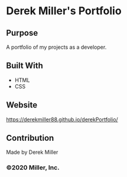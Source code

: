 # Derek Miller's Portfolio

## Purpose
A portfolio of my projects as a developer.

## Built With
* HTML
* CSS

## Website
https://derekmiller88.github.io/derekPortfolio/

## Contribution
Made by Derek Miller

### ©️2020 Miller, Inc. 